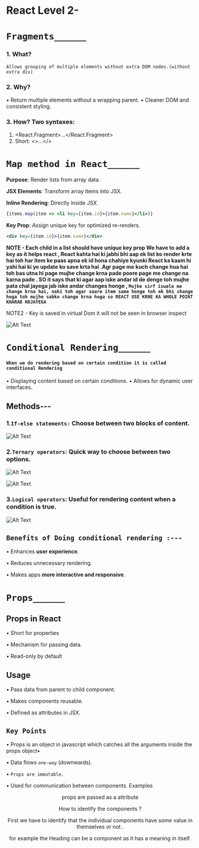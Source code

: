  # React Level 2-

# `Fragments______`

### 1. What?

`Allows grouping of multiple elements without
extra DOM nodes.(without extra div)`

### 2. Why?

• Return multiple elements without a wrapping
parent.
• Cleaner DOM and consistent styling.

### 3. How? Two syntaxes:

1. <React.Fragment>...</React.Fragment>
2. Short: <>...</>



# `Map method in React______`


 **Purpose**: Render lists from array data.

 **JSX Elements**: Transform array items into JSX.

 **Inline Rendering**: Directly inside JSX

```jsx
{items.map(item => <li key={item.id}>{item.name}</li>)}
```
 **Key Prop**: Assign unique key for optimized re-renders.

```jsx
<div key={item.id}>{item.name}</div>
```


**NOTE - Each child in a list should have unique key prop We have to add a key  as it helps react , React kahta hai ki jabhi bhi aap ek list ko render krte hai toh har item ke paas apna ek id hona chahiye kyunki React ka kaam hi yahi hai ki ye update ko save krta hai .Agr page me kuch change hua hai toh  bas utna hi page mujhe change krna pade poore page me change na karna pade  . SO it says that ki agar aap iske andar id de denge toh mujhe pata chal jayega jab iske andar changes honge , `Mujhe sirf iswale me  change krna hai, nahi toh agar saare item same honge toh ek bhi change hoga toh mujhe sabko change krna hoga so REACT USE KRNE KA WHOLE POINT KHARAB HOJAYEGA`**




NOTE2 - Key is saved in virtual Dom it will not be seen in browser inspect


![Alt Text](
https://github.com/rajvipulraj401/React/blob/main/React_notes/REACT_Full_Course/18-ReactLevel_2/mapKey.png)




# `Conditional Rendering______`

#### `When we do rendering based on certain condition it is called conditional Rendering`

• Displaying content based on certain conditions.
• Allows for dynamic user interfaces.


## Methods---

### 1.`If-else statements:` Choose between two blocks of content.

![Alt Text](
https://github.com/rajvipulraj401/React/blob/main/React_notes/REACT_Full_Course/18-ReactLevel_2/conditional0.png)


### 2.`Ternary operators`: Quick way to choose between two options.

![Alt Text](
https://github.com/rajvipulraj401/React/blob/main/React_notes/REACT_Full_Course/18-ReactLevel_2/conditional1.png)

![Alt Text](
https://github.com/rajvipulraj401/React/blob/main/React_notes/REACT_Full_Course/18-ReactLevel_2/conditional2.png)

### 3.`Logical operators`: Useful for rendering content when a condition is true.

![Alt Text](
https://github.com/rajvipulraj401/React/blob/main/React_notes/REACT_Full_Course/18-ReactLevel_2/conditional3.png)

## `Benefits of Doing conditional rendering :---`


• Enhances **user experience**.

• Reduces unnecessary rendering.

• Makes apps **more interactive and responsive**.




# `Props______` 


## Props in React

• Short for properties

• Mechanism for passing data.

• Read-only by default

## Usage

• Pass data from parent to child component.

• Makes components reusable.

• Defined as attributes in JSX.

## `Key Points`

• Props is an object in javascript which catches all the arguments inside the props object•

• Data flows `one-way` (downwards).

• `Props are immutable.`

• Used for communication between components.
Examples
<Header title="My App" />



props are passed as a attribute


How to identify the components ?

First we have to identify that the individual components have some value in themselves or not .

for example the Heading can be a component as it has a meaning in itself.

